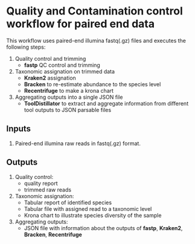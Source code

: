# Quality and Contamination control workflow for paired end data

This workflow uses paired-end illumina fastq(.gz) files and executes the following steps:
1. Quality control and trimming
    - **fastp** QC control and trimming
2. Taxonomic assignation on trimmed data
    - **Kraken2** assignation
    - **Bracken** to re-estimate abundance to the species level
    - **Recentrifuge** to make a krona chart
3. Aggregating outputs into a single JSON file
    - **ToolDistillator** to extract and aggregate information from different tool outputs to JSON parsable files

## Inputs

1. Paired-end illumina raw reads in fastq(.gz) format.

## Outputs

1. Quality control:
    - quality report
    - trimmed raw reads
2. Taxonomic assignation:
    - Tabular report of identified species
    - Tabular file with assigned read to a taxonomic level
    - Krona chart to illustrate species diversity of the sample
3. Aggregating outputs:
    - JSON file with information about the outputs of **fastp**, **Kraken2**, **Bracken**, **Recentrifuge** 
